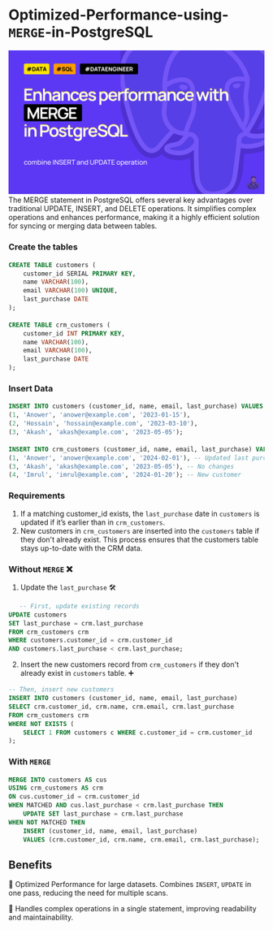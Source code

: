 # Optimized-Performance-using-`MERGE`-in-PostgreSQL 

![Alt text](https://github.com/anowerhossain/Optimized-Performance-using-MERGE-in-PostgreSQL/blob/main/Cover-2.jpg)
The MERGE statement in PostgreSQL offers several key advantages over traditional UPDATE, INSERT, and DELETE operations. It simplifies complex operations and enhances performance, making it a highly efficient solution for syncing or merging data between tables.

### Create the tables 
```sql
CREATE TABLE customers (
    customer_id SERIAL PRIMARY KEY,
    name VARCHAR(100),
    email VARCHAR(100) UNIQUE,
    last_purchase DATE
);

CREATE TABLE crm_customers (
    customer_id INT PRIMARY KEY,
    name VARCHAR(100),
    email VARCHAR(100),
    last_purchase DATE
);
```

### Insert Data 
```sql
INSERT INTO customers (customer_id, name, email, last_purchase) VALUES
(1, 'Anower', 'anower@example.com', '2023-01-15'),
(2, 'Hossain', 'hossain@example.com', '2023-03-10'),
(3, 'Akash', 'akash@example.com', '2023-05-05');

INSERT INTO crm_customers (customer_id, name, email, last_purchase) VALUES
(1, 'Anower', 'anower@example.com', '2024-02-01'), -- Updated last purchase date
(3, 'Akash', 'akash@example.com', '2023-05-05'), -- No changes
(4, 'Imrul', 'imrul@example.com', '2024-01-20'); -- New customer

```

### Requirements 

1. If a matching customer_id exists, the `last_purchase` date in `customers` is updated if it’s earlier than in `crm_customers`.
2. New customers in `crm_customers` are inserted into the `customers` table if they don't already exist. This process ensures that the customers table stays up-to-date with the CRM data.


### Without `MERGE` ❌

1. Update the `last_purchase` 🛠️

```sql
   -- First, update existing records
UPDATE customers
SET last_purchase = crm.last_purchase
FROM crm_customers crm
WHERE customers.customer_id = crm.customer_id
AND customers.last_purchase < crm.last_purchase;
```

2. Insert the new customers record from `crm_customers` if they don't already exist in `customers` table. ➕

```sql
-- Then, insert new customers
INSERT INTO customers (customer_id, name, email, last_purchase)
SELECT crm.customer_id, crm.name, crm.email, crm.last_purchase
FROM crm_customers crm
WHERE NOT EXISTS (
    SELECT 1 FROM customers c WHERE c.customer_id = crm.customer_id
);
```

### With `MERGE` 

```sql
MERGE INTO customers AS cus
USING crm_customers AS crm
ON cus.customer_id = crm.customer_id
WHEN MATCHED AND cus.last_purchase < crm.last_purchase THEN
    UPDATE SET last_purchase = crm.last_purchase
WHEN NOT MATCHED THEN 
    INSERT (customer_id, name, email, last_purchase)
    VALUES (crm.customer_id, crm.name, crm.email, crm.last_purchase);
```

## Benefits 
🔹 Optimized Performance for large datasets. Combines `INSERT`, `UPDATE` in one pass, reducing the need for multiple scans.

🔹 Handles complex operations in a single statement, improving readability and maintainability.


